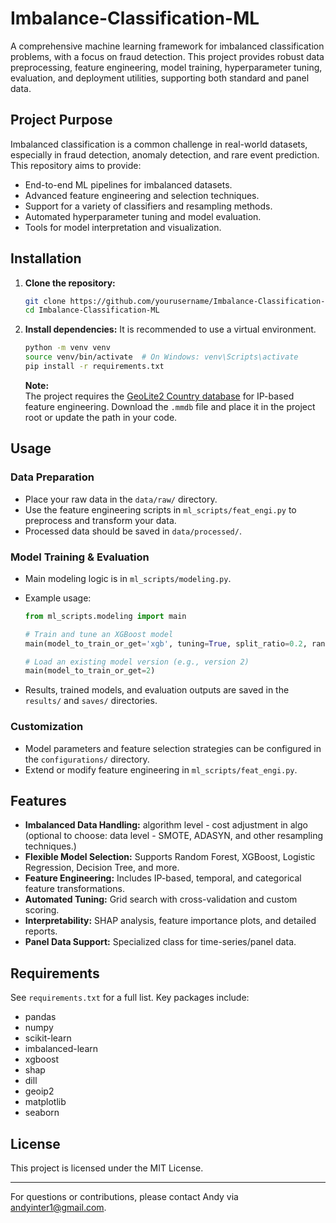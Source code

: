 # Imbalance-Classification-ML

A comprehensive machine learning framework for imbalanced classification problems, with a focus on fraud detection. This project provides robust data preprocessing, feature engineering, model training, hyperparameter tuning, evaluation, and deployment utilities, supporting both standard and panel data.

## Project Purpose

Imbalanced classification is a common challenge in real-world datasets, especially in fraud detection, anomaly detection, and rare event prediction. This repository aims to provide:

- End-to-end ML pipelines for imbalanced datasets.
- Advanced feature engineering and selection techniques.
- Support for a variety of classifiers and resampling methods.
- Automated hyperparameter tuning and model evaluation.
- Tools for model interpretation and visualization.

## Installation

1. **Clone the repository:**
   ```bash
   git clone https://github.com/yourusername/Imbalance-Classification-ML.git
   cd Imbalance-Classification-ML
   ```

2. **Install dependencies:**
   It is recommended to use a virtual environment.
   ```bash
   python -m venv venv
   source venv/bin/activate  # On Windows: venv\Scripts\activate
   pip install -r requirements.txt
   ```

   **Note:**  
   The project requires the [GeoLite2 Country database](https://dev.maxmind.com/geoip/geolite2-free-geolocation-data) for IP-based feature engineering. Download the `.mmdb` file and place it in the project root or update the path in your code.

## Usage

### Data Preparation

- Place your raw data in the `data/raw/` directory.
- Use the feature engineering scripts in `ml_scripts/feat_engi.py` to preprocess and transform your data.
- Processed data should be saved in `data/processed/`.

### Model Training & Evaluation

- Main modeling logic is in `ml_scripts/modeling.py`.
- Example usage:
  ```python
  from ml_scripts.modeling import main

  # Train and tune an XGBoost model
  main(model_to_train_or_get='xgb', tuning=True, split_ratio=0.2, random_state=42)

  # Load an existing model version (e.g., version 2)
  main(model_to_train_or_get=2)
  ```

- Results, trained models, and evaluation outputs are saved in the `results/` and `saves/` directories.

### Customization

- Model parameters and feature selection strategies can be configured in the `configurations/` directory.
- Extend or modify feature engineering in `ml_scripts/feat_engi.py`.

## Features

- **Imbalanced Data Handling:** algorithm level - cost adjustment in algo (optional to choose: data level - SMOTE, ADASYN, and other resampling techniques.)
- **Flexible Model Selection:** Supports Random Forest, XGBoost, Logistic Regression, Decision Tree, and more.
- **Feature Engineering:** Includes IP-based, temporal, and categorical feature transformations.
- **Automated Tuning:** Grid search with cross-validation and custom scoring.
- **Interpretability:** SHAP analysis, feature importance plots, and detailed reports.
- **Panel Data Support:** Specialized class for time-series/panel data.

## Requirements

See `requirements.txt` for a full list. Key packages include:
- pandas
- numpy
- scikit-learn
- imbalanced-learn
- xgboost
- shap
- dill
- geoip2
- matplotlib
- seaborn

## License

This project is licensed under the MIT License.

---
For questions or contributions, please contact Andy via andyinter1@gmail.com.